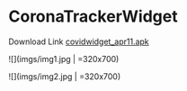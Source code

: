 # CoronaTrackerWidget

Download Link <a href="https://drive.google.com/open?id=1NobeOmsrIDFE0ppDtyvVb6oD42EMuYt_">covidwidget_apr11.apk</a>

![](imgs/img1.jpg | =320x700)

![](imgs/img2.jpg | =320x700)

